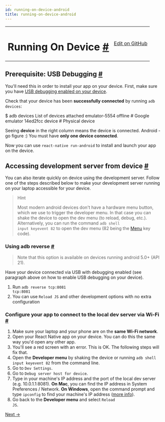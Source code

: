 ```yaml
---
id: running-on-device-android
title: running-on-device-android
---
```

<a id="content"></a><table width="100%"><tbody><tr><td><h1><a class="anchor" name="running-on-device"></a>Running On Device <a class="hash-link" href="docs/running-on-device-android.html#running-on-device">#</a></h1></td><td style="text-align:right;"><a target="_blank" href="https://github.com/facebook/react-native/blob/master/docs/RunningOnDeviceAndroid.md">Edit on GitHub</a></td></tr></tbody></table><div><h2><a class="anchor" name="prerequisite-usb-debugging"></a>Prerequisite: USB Debugging <a class="hash-link" href="docs/running-on-device-android.html#prerequisite-usb-debugging">#</a></h2><p>You'll need this in order to install your app on your device. First, make sure you have <a href="https://www.google.com/search?q=android+Enable+USB+debugging" target="_blank">USB debugging enabled on your device</a>.</p><p>Check that your device has been <strong>successfully connected</strong> by running <code>adb devices</code>:</p><div class="prism language-javascript">$ adb devices
List of devices attached
emulator<span class="token number">-5554</span> offline   # Google emulator
14ed2fcc device         # Physical device</div><p>Seeing <strong>device</strong> in the right column means the device is connected. Android - go figure :) You must have <strong>only one device connected</strong>.</p><p>Now you can use <code>react-native run-android</code> to install and launch your app on the device.</p><h2><a class="anchor" name="accessing-development-server-from-device"></a>Accessing development server from device <a class="hash-link" href="docs/running-on-device-android.html#accessing-development-server-from-device">#</a></h2><p>You can also iterate quickly on device using the development server. Follow one of the steps described below to make your development server running on your laptop accessible for your device.</p><blockquote><p>Hint</p><p>Most modern android devices don't have a hardware menu button, which we use to trigger the developer menu. In that case you can shake the device to open the dev menu (to reload, debug, etc.). Alternatively, you can run the command <code>adb shell input keyevent 82</code> to open the dev menu (82 being the <a href="http://developer.android.com/reference/android/view/KeyEvent.html#KEYCODE_MENU" target="_blank">Menu</a> key code).</p></blockquote><h3><a class="anchor" name="using-adb-reverse"></a>Using adb reverse <a class="hash-link" href="docs/running-on-device-android.html#using-adb-reverse">#</a></h3><blockquote><p>Note that this option is available on devices running android 5.0+ (API 21).</p></blockquote><p>Have your device connected via USB with debugging enabled (see paragraph above on how to enable USB debugging on your device).</p><ol><li>Run <code>adb reverse tcp:8081 tcp:8081</code></li><li>You can use <code>Reload JS</code> and other development options with no extra configuration</li></ol><h3><a class="anchor" name="configure-your-app-to-connect-to-the-local-dev-server-via-wi-fi"></a>Configure your app to connect to the local dev server via Wi-Fi <a class="hash-link" href="docs/running-on-device-android.html#configure-your-app-to-connect-to-the-local-dev-server-via-wi-fi">#</a></h3><ol><li>Make sure your laptop and your phone are on the <strong>same Wi-Fi network</strong>.</li><li>Open your React Native app on your device. You can do this the same way you'd open any other app.</li><li>You'll see a red screen with an error. This is OK. The following steps will fix that.</li><li>Open the <strong>Developer menu</strong> by shaking the device or running <code>adb shell input keyevent 82</code> from the command line.</li><li>Go to <code>Dev Settings</code>.</li><li>Go to <code>Debug server host for device</code>.</li><li>Type in your machine's IP address and the port of the local dev server (e.g. 10.0.1.1:8081). <strong>On Mac</strong>, you can find the IP address in System Preferences / Network. <strong>On Windows</strong>, open the command prompt and type <code>ipconfig</code> to find your machine's IP address (<a href="http://windows.microsoft.com/en-us/windows/using-command-line-tools-networking-information" target="_blank">more info</a>).</li><li>Go back to the <strong>Developer menu</strong> and select <code>Reload JS</code>.</li></ol></div><div class="docs-prevnext"><a class="docs-next" href="docs/embedded-app-android.html#content">Next →</a></div>